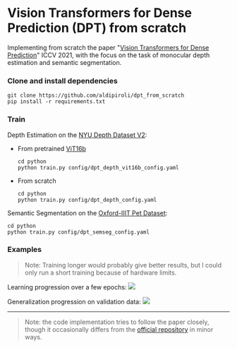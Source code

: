 # Vision Transformers for Dense Prediction (DPT) from scratch
Implementing from scratch the paper "[Vision Transformers for Dense Prediction](https://arxiv.org/abs/2103.13413)" ICCV 2021, with the focus on the task of monocular depth estimation and semantic segmentation.

### Clone and install dependencies
``` 
git clone https://github.com/aldipiroli/dpt_from_scratch
pip install -r requirements.txt
``` 
### Train 
Depth Estimation on the [NYU Depth Dataset V2](https://cs.nyu.edu/~fergus/datasets/nyu_depth_v2.html):
- From pretrained [ViT16b](https://docs.pytorch.org/vision/main/models/generated/torchvision.models.vit_b_16.html)
    ``` 
    cd python 
    python train.py config/dpt_depth_vit16b_config.yaml
    ```
- From scratch
    ``` 
    cd python 
    python train.py config/dpt_depth_config.yaml 
    ```


Semantic Segmentation on the [Oxford-IIIT Pet Dataset](https://www.robots.ox.ac.uk/~vgg/data/pets/):
``` 
cd python 
python train.py config/dpt_semseg_config.yaml
```
### Examples 
>Note: Training longer would probably give better results, but I could only run a short training because of hardware limits.

Learning progression over a few epochs:
![](imgs/example_learning.gif)

Generalization progression on validation data:
![](imgs/example_generalization.gif)

---
>Note: the code implementation tries to follow the paper closely, though it occasionally differs from the [official repository](https://github.com/isl-org/DPT) in minor ways.